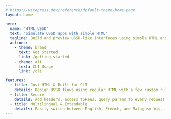 ```yaml
---
# https://vitepress.dev/reference/default-theme-home-page
layout: home

hero:
  name: "HTML USSD"
  text: "Simulate USSD apps with simple HTML"
  tagline: Build and preview USSD-like interfaces using simple HTML and run them in your terminal.
  actions:
    - theme: brand
      text: Get Started
      link: /getting-started
    - theme: alt
      text: CLI Usage
      link: /cli

features:
  - title: Just HTML & Built for CLI
    details: Design USSD flows using regular HTML with a few custom rules — no need for a new DSL — run them from your terminal using local files or remote URLs.
  - title: Secure
    details: Add headers, access tokens, query params to every request for full control over external server interactions.
  - title: Multilingual & Extendable
    details: Easily switch between English, French, and Malagasy 🇲🇬, and plug in your own parser (HTML, JSON, XML...) or renderer thanks to the adapter
---
```

